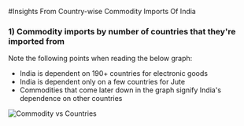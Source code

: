 #Insights From Country-wise Commodity Imports Of India


### 1) Commodity imports by number of countries that they're imported from

Note the following points when reading the below graph:
* India is dependent on 190+ countries for electronic goods
* India is dependent only on a few countries for Jute
* Commodities that come later down in the graph signify India's dependence on other countries

![Commodity vs Countries](https://raw.githubusercontent.com/jargnar/data-gov-in/master/commodity-imports/plots/figure_1.png)
